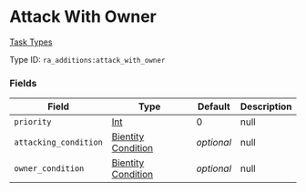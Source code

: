 # Attack With Owner
[Task Types](../task_types_types.md)

Type ID: `ra_additions:attack_with_owner`
### Fields
Field | Type | Default | Description
------|------|---------|-------------
`priority` | [Int](../data_types/int.md) | 0 | null
`attacking_condition` | [Bientity Condition](../bientity_condition_types.md) | _optional_ | null
`owner_condition` | [Bientity Condition](../bientity_condition_types.md) | _optional_ | null
